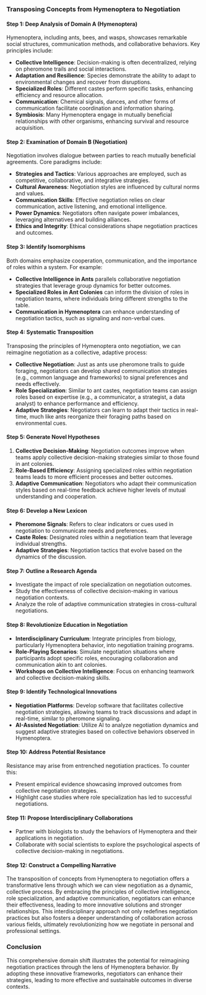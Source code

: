 ### Transposing Concepts from Hymenoptera to Negotiation

#### Step 1: Deep Analysis of Domain A (Hymenoptera)
Hymenoptera, including ants, bees, and wasps, showcases remarkable social structures, communication methods, and collaborative behaviors. Key principles include:

- **Collective Intelligence**: Decision-making is often decentralized, relying on pheromone trails and social interactions.
- **Adaptation and Resilience**: Species demonstrate the ability to adapt to environmental changes and recover from disruptions.
- **Specialized Roles**: Different castes perform specific tasks, enhancing efficiency and resource allocation.
- **Communication**: Chemical signals, dances, and other forms of communication facilitate coordination and information sharing.
- **Symbiosis**: Many Hymenoptera engage in mutually beneficial relationships with other organisms, enhancing survival and resource acquisition.

#### Step 2: Examination of Domain B (Negotiation)
Negotiation involves dialogue between parties to reach mutually beneficial agreements. Core paradigms include:

- **Strategies and Tactics**: Various approaches are employed, such as competitive, collaborative, and integrative strategies.
- **Cultural Awareness**: Negotiation styles are influenced by cultural norms and values.
- **Communication Skills**: Effective negotiation relies on clear communication, active listening, and emotional intelligence.
- **Power Dynamics**: Negotiators often navigate power imbalances, leveraging alternatives and building alliances.
- **Ethics and Integrity**: Ethical considerations shape negotiation practices and outcomes.

#### Step 3: Identify Isomorphisms
Both domains emphasize cooperation, communication, and the importance of roles within a system. For example:

- **Collective Intelligence in Ants** parallels collaborative negotiation strategies that leverage group dynamics for better outcomes.
- **Specialized Roles in Ant Colonies** can inform the division of roles in negotiation teams, where individuals bring different strengths to the table.
- **Communication in Hymenoptera** can enhance understanding of negotiation tactics, such as signaling and non-verbal cues.

#### Step 4: Systematic Transposition
Transposing the principles of Hymenoptera onto negotiation, we can reimagine negotiation as a collective, adaptive process:

- **Collective Negotiation**: Just as ants use pheromone trails to guide foraging, negotiators can develop shared communication strategies (e.g., common language and frameworks) to signal preferences and needs effectively.
- **Role Specialization**: Similar to ant castes, negotiation teams can assign roles based on expertise (e.g., a communicator, a strategist, a data analyst) to enhance performance and efficiency.
- **Adaptive Strategies**: Negotiators can learn to adapt their tactics in real-time, much like ants reorganize their foraging paths based on environmental cues.

#### Step 5: Generate Novel Hypotheses
1. **Collective Decision-Making**: Negotiation outcomes improve when teams apply collective decision-making strategies similar to those found in ant colonies.
2. **Role-Based Efficiency**: Assigning specialized roles within negotiation teams leads to more efficient processes and better outcomes.
3. **Adaptive Communication**: Negotiators who adapt their communication styles based on real-time feedback achieve higher levels of mutual understanding and cooperation.

#### Step 6: Develop a New Lexicon
- **Pheromone Signals**: Refers to clear indicators or cues used in negotiation to communicate needs and preferences.
- **Caste Roles**: Designated roles within a negotiation team that leverage individual strengths.
- **Adaptive Strategies**: Negotiation tactics that evolve based on the dynamics of the discussion.

#### Step 7: Outline a Research Agenda
- Investigate the impact of role specialization on negotiation outcomes.
- Study the effectiveness of collective decision-making in various negotiation contexts.
- Analyze the role of adaptive communication strategies in cross-cultural negotiations.

#### Step 8: Revolutionize Education in Negotiation
- **Interdisciplinary Curriculum**: Integrate principles from biology, particularly Hymenoptera behavior, into negotiation training programs.
- **Role-Playing Scenarios**: Simulate negotiation situations where participants adopt specific roles, encouraging collaboration and communication akin to ant colonies.
- **Workshops on Collective Intelligence**: Focus on enhancing teamwork and collective decision-making skills.

#### Step 9: Identify Technological Innovations
- **Negotiation Platforms**: Develop software that facilitates collective negotiation strategies, allowing teams to track discussions and adapt in real-time, similar to pheromone signaling.
- **AI-Assisted Negotiation**: Utilize AI to analyze negotiation dynamics and suggest adaptive strategies based on collective behaviors observed in Hymenoptera.

#### Step 10: Address Potential Resistance
Resistance may arise from entrenched negotiation practices. To counter this:
- Present empirical evidence showcasing improved outcomes from collective negotiation strategies.
- Highlight case studies where role specialization has led to successful negotiations.

#### Step 11: Propose Interdisciplinary Collaborations
- Partner with biologists to study the behaviors of Hymenoptera and their applications in negotiation.
- Collaborate with social scientists to explore the psychological aspects of collective decision-making in negotiations.

#### Step 12: Construct a Compelling Narrative
The transposition of concepts from Hymenoptera to negotiation offers a transformative lens through which we can view negotiation as a dynamic, collective process. By embracing the principles of collective intelligence, role specialization, and adaptive communication, negotiators can enhance their effectiveness, leading to more innovative solutions and stronger relationships. This interdisciplinary approach not only redefines negotiation practices but also fosters a deeper understanding of collaboration across various fields, ultimately revolutionizing how we negotiate in personal and professional settings. 

### Conclusion
This comprehensive domain shift illustrates the potential for reimagining negotiation practices through the lens of Hymenoptera behavior. By adopting these innovative frameworks, negotiators can enhance their strategies, leading to more effective and sustainable outcomes in diverse contexts.